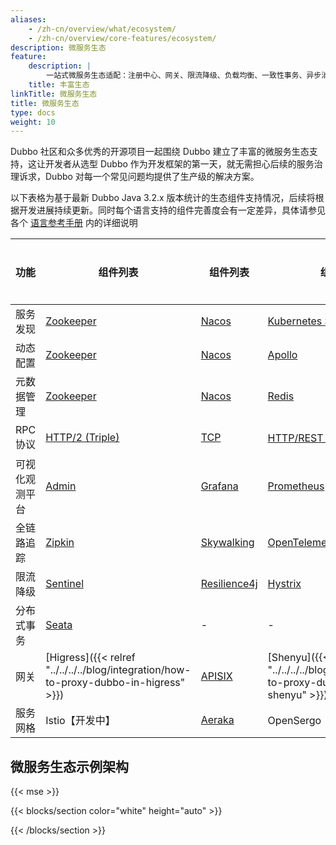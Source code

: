 ```yaml
---
aliases:
    - /zh-cn/overview/what/ecosystem/
    - /zh-cn/overview/core-features/ecosystem/
description: 微服务生态
feature:
    description: |
        一站式微服务生态适配：注册中心、网关、限流降级、负载均衡、一致性事务、异步消息、Tracing 等。
    title: 丰富生态
linkTitle: 微服务生态
title: 微服务生态
type: docs
weight: 10
---
```


Dubbo 社区和众多优秀的开源项目一起围绕 Dubbo 建立了丰富的微服务生态支持，这让开发者从选型 Dubbo 作为开发框架的第一天，就无需担心后续的服务治理诉求，Dubbo 对每一个常见问题均提供了生产级的解决方案。

以下表格为基于最新 Dubbo Java 3.2.x 版本统计的生态组件支持情况，后续将根据开发进展持续更新。同时每个语言支持的组件完善度会有一定差异，具体请参见各个 [语言参考手册](../../mannual/) 内的详细说明

| 功能 | 组件列表 | 组件列表 | 组件列表 | 组件列表 | 组件列表 |
| --- | --- | --- | --- | --- | --- |
| 服务发现 | [Zookeeper](../../mannual/java-sdk/reference-manual/registry/zookeeper) | [Nacos](../../mannual/java-sdk/reference-manual/registry/nacos) | [Kubernetes Service](/) | DNS【开发中】 | <a href="https://github.com/apache/dubbo-spi-extensions/tree/master/dubbo-registry-extensions" target="_blank">更多</a> |
| 动态配置 | [Zookeeper](../../mannual/java-sdk/reference-manual/config-center/zookeeper) | [Nacos](../../mannual/java-sdk/reference-manual/config-center/nacos) | [Apollo](../../mannual/java-sdk/reference-manual/config-center/apollo) | Kubernetes【开发中】| <a href="https://github.com/apache/dubbo-spi-extensions/tree/master/dubbo-configcenter-extensions" target="_blank">更多</a> |
| 元数据管理 | [Zookeeper](../../mannual/java-sdk/reference-manual/metadata-center/zookeeper) | [Nacos](../../mannual/java-sdk/reference-manual/metadata-center/nacos)  | [Redis](../../mannual/java-sdk/reference-manual/metadata-center/redis)  | Kubernetes【开发中】 | <a href="https://github.com/apache/dubbo-spi-extensions/tree/master/dubbo-metadata-report-extensions" target="_blank">更多</a> |
| RPC 协议 | [HTTP/2 (Triple)](../../reference/protocols/triple) | [TCP](../../reference/protocols/tcp) | [HTTP/REST【Alpha】](../../reference/protocols/http) | [gRPC](../../reference/protocols/triple) | [更多](../../reference/protocols/) |
| 可视化观测平台 | [Admin](../../tasks/observability/admin/) | [Grafana](../../tasks/observability/grafana/) | [Prometheus](../../tasks/observability/prometheus/) | - | - |
| 全链路追踪 | [Zipkin](../../tasks/observability/tracing/zipkin/) | [Skywalking](../../tasks/observability/tracing/skywalking/) | <a href="https://github.com/apache/dubbo-samples/tree/master/4-governance/dubbo-samples-spring-boot3-tracing#2-adding-micrometer-tracing-bridge-to-your-project" target="_blank">OpenTelemetry</a> | - | - |
| 限流降级 | [Sentinel](../../tasks/rate-limit/sentinel) | [Resilience4j](../../tasks/rate-limit/resilience4j) | [Hystrix](../../tasks/rate-limit/hystrix) | - | - |
| 分布式事务 | [Seata](../../tasks/ecosystem/transaction/) | - | - | - | - |
| 网关 | [Higress]({{< relref "../../../../blog/integration/how-to-proxy-dubbo-in-higress" >}}) | [APISIX](../../tasks/ecosystem/gateway/) | [Shenyu]({{< relref "../../../../blog/integration/how-to-proxy-dubbo-in-apache-shenyu" >}}) | [Envoy](https://www.envoyproxy.io/docs/envoy/latest/configuration/listeners/network_filters/dubbo_proxy_filter) | - |
| 服务网格 | Istio【开发中】 | <a href="https://www.aeraki.net/" target="_blank">Aeraka</a> | OpenSergo【开发中】 | Proxyless【Alpha】 | 更多 |


## 微服务生态示例架构

{{< mse >}}

{{< blocks/section color="white" height="auto" >}}
<div class="msemap-section">
 <div class="msemap-container">
    <div id="mse-arc-container"></div>
  </div>
</div>
{{< /blocks/section >}}


